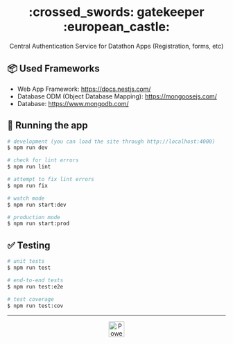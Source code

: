 <h1 align="center">
  :crossed_swords:
  gatekeeper
  :european_castle:
</h1>

<p align="center">
  Central Authentication Service for Datathon Apps (Registration, forms, etc)
</p>

## :package: Used Frameworks
- Web App Framework: https://docs.nestjs.com/
- Database ODM (Object Database Mapping): https://mongoosejs.com/
- Database: https://www.mongodb.com/

## :bullettrain_side: Running the app
```bash
# development (you can load the site through http://localhost:4000)
$ npm run dev

# check for lint errors
$ npm run lint

# attempt to fix lint errors
$ npm run fix

# watch mode
$ npm run start:dev

# production mode
$ npm run start:prod
```

## :white_check_mark: Testing
```bash
# unit tests
$ npm run test

# end-to-end tests
$ npm run test:e2e

# test coverage
$ npm run test:cov
```

---

<p align="center">
  <a href="https://vercel.com?utm_source=tamu-datathon&utm_campaign=oss">
    <img src="https://tamudatathon.com/static/img/sponsors/powered-by-vercel.svg" height="36px" alt="Powered by Vercel" />
  </a>
</p>
